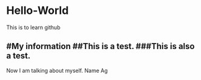 # Hello-World
This is to learn github

#My information
##This is a test.
###This is also a test.
-----------
Now I am talking about myself.
Name
Ag
